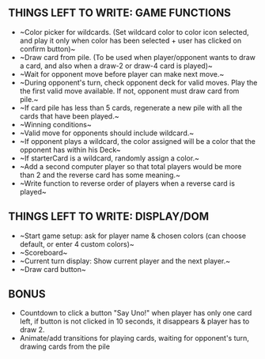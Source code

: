 ## THINGS LEFT TO WRITE: GAME FUNCTIONS
* ~Color picker for wildcards. (Set wildcard color to color icon selected, and play it only when color has been selected + user has clicked on confirm button)~
* ~Draw card from pile. (To be used when player/opponent wants to draw a card, and also when a draw-2 or draw-4 card is played)~
* ~Wait for opponent move before player can make next move.~
* ~During opponent's turn, check opponent deck for valid moves. Play the the first valid move available. If not, opponent must draw card from pile.~
* ~If card pile has less than 5 cards, regenerate a new pile with all the cards that have been played.~
* ~Winning conditions~
* ~Valid move for opponents should include wildcard.~
* ~If opponent plays a wildcard, the color assigned will be a color that the opponent has within his Deck~
* ~If starterCard is a wildcard, randomly assign a color.~
* ~Add a second computer player so that total players would be more than 2 and the reverse card has some meaning.~
* ~Write function to reverse order of players when a reverse card is played~


## THINGS LEFT TO WRITE: DISPLAY/DOM
* ~Start game setup: ask for player name & chosen colors (can choose default, or enter 4 custom colors)~
* ~Scoreboard~
* ~Current turn display: Show current player and the next player.~
* ~Draw card button~


## BONUS        
* Countdown to click a button "Say Uno!" when player has only one card left, if button is not clicked in 10 seconds, it disappears & player has to draw 2.
* Animate/add transitions for playing cards, waiting for opponent's turn, drawing cards from the pile
